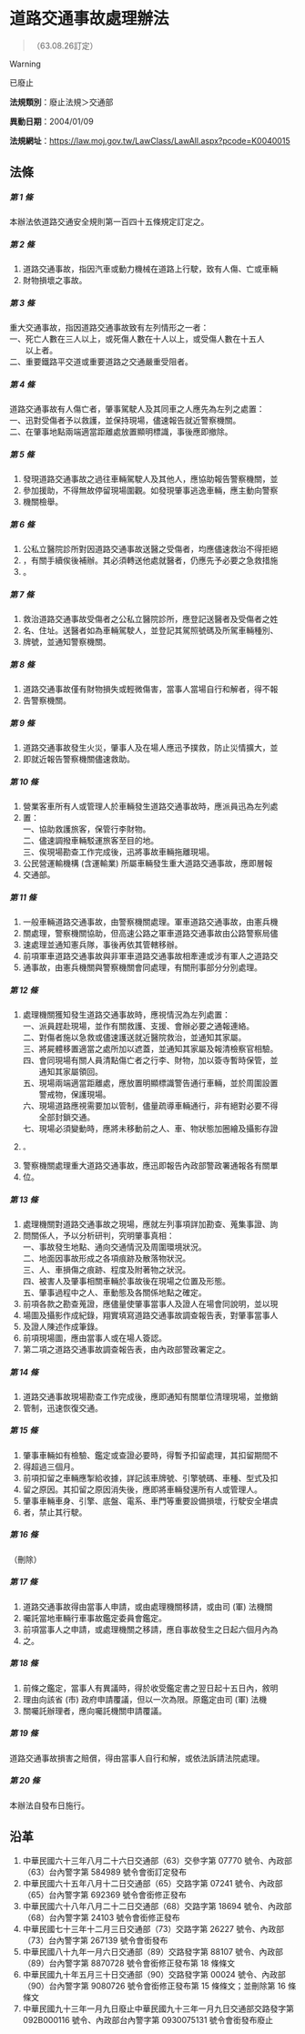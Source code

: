 # 道路交通事故處理辦法
> （63.08.26訂定）


> [!WARNING]
> 已廢止


**法規類別**：廢止法規＞交通部

**異動日期**：2004/01/09  

**法規網址**：https://law.moj.gov.tw/LawClass/LawAll.aspx?pcode=K0040015



## 法條
##### 第 1 條
本辦法依道路交通安全規則第一百四十五條規定訂定之。

##### 第 2 條
1. 道路交通事故，指因汽車或動力機械在道路上行駛，致有人傷、亡或車輛
1. 財物損壞之事故。

##### 第 3 條
重大交通事故，指因道路交通事故致有左列情形之一者：  
一、死亡人數在三人以上，或死傷人數在十人以上，或受傷人數在十五人  
　　以上者。  
二、重要鐵路平交道或重要道路之交通嚴重受阻者。

##### 第 4 條
道路交通事故有人傷亡者，肇事駕駛人及其同車之人應先為左列之處置：  
一、迅對受傷者予以救護，並保持現場，儘速報告就近警察機關。  
二、在肇事地點兩端適當距離處放置顯明標識，事後應即撤除。

##### 第 5 條
1. 發現道路交通事故之過往車輛駕駛人及其他人，應協助報告警察機關，並
1. 參加援助，不得無故停留現場圍觀。如發現肇事逃逸車輛，應主動向警察
1. 機關檢舉。

##### 第 6 條
1. 公私立醫院診所對因道路交通事故送醫之受傷者，均應儘速救治不得拒絕
1. ，有關手續俟後補辦。其必須轉送他處就醫者，仍應先予必要之急救措施
1. 。

##### 第 7 條
1. 救治道路交通事故受傷者之公私立醫院診所，應登記送醫者及受傷者之姓
1. 名、住址。送醫者如為車輛駕駛人，並登記其駕照號碼及所駕車輛種別、
1. 牌號，並通知警察機關。

##### 第 8 條
1. 道路交通事故僅有財物損失或輕微傷害，當事人當場自行和解者，得不報
1. 告警察機關。

##### 第 9 條
1. 道路交通事故發生火災，肇事人及在場人應迅予撲救，防止災情擴大，並
1. 即就近報告警察機關儘速救助。

##### 第 10 條
1. 營業客車所有人或管理人於車輛發生道路交通事故時，應派員迅為左列處
1. 置：  
一、協助救護旅客，保管行李財物。  
二、儘速調撥車輛駁運旅客至目的地。  
三、俟現場勘查工作完成後，迅將事故車輛拖離現場。
1. 公民營運輸機構 (含運輸業) 所屬車輛發生重大道路交通事故，應即層報
1. 交通部。

##### 第 11 條
1. 一般車輛道路交通事故，由警察機關處理。軍車道路交通事故，由憲兵機
1. 關處理，警察機關協助，但高速公路之軍車道路交通事故由公路警察局儘
1. 速處理並通知憲兵隊，事後再依其管轄移辦。
1. 前項軍車道路交通事故與非軍車道路交通事故相牽連或涉有軍人之道路交
1. 通事故，由憲兵機關與警察機關會同處理，有關刑事部分分別處理。

##### 第 12 條
1. 處理機關獲知發生道路交通事故時，應視情況為左列處置：  
一、派員趕赴現場，並作有關救護、支援、會辦必要之通報連絡。  
二、對傷者施以急救或儘速護送就近醫院救治，並通知其家屬。  
三、將屍體移置適當之處所加以遮蓋，並通知其家屬及報清檢察官相驗。  
四、會同現場有關人員清點傷亡者之行李、財物，加以簽寺暫時保管，並  
　　通知其家屬領回。  
五、現場兩端適當距離處，應放置明顯標識警告通行車輛，並於周圍設置  
　　警戒物，保護現場。  
六、現場道路應視需要加以管制，儘量疏導車輛通行，非有絕對必要不得  
　　全部封鎖交通。  
七、現場必須變動時，應將未移動前之人、車、物狀態加圈繪及攝影存證
1.     。
1. 警察機關處理重大道路交通事故，應迅即報告內政部警政署通報各有關單
1. 位。

##### 第 13 條
1. 處理機關對道路交通事故之現場，應就左列事項詳加勘查、蒐集事證、詢
1. 問關係人，予以分析研判，究明肇事真相：  
一、事故發生地點、通向交通情況及周圍環境狀況。  
二、地面因事故形成之各項痕跡及散落物狀況。  
三、人、車損傷之痕跡、程度及附著物之狀況。  
四、被害人及肇事相關車輛於事故後在現場之位置及形態。  
五、肇事過程中之人、車動態及各關係地點之確定。
1. 前項各款之勘查蒐證，應儘量使肇事當事人及證人在場會同說明，並以現
1. 場圖及攝影作成紀錄，翔實填寫道路交通事故調查報告表，對肇事當事人
1. 及證人陳述作成筆錄。
1. 前項現場圖，應由當事人或在場人簽認。
1. 第二項之道路交通事故調查報告表，由內政部警政署定之。

##### 第 14 條
1. 道路交通事故現場勘查工作完成後，應即通知有關單位清理現場，並撤銷
1. 管制，迅速恢復交通。

##### 第 15 條
1. 肇事車輛如有檢驗、鑑定或查證必要時，得暫予扣留處理，其扣留期間不
1. 得超過三個月。
1. 前項扣留之車輛應掣給收據，詳記該車牌號、引擎號碼、車種、型式及扣
1. 留之原因。其扣留之原因消失後，應即將車輛發還所有人或管理人。
1. 肇事車輛車身、引擎、底盤、電系、車門等重要設備損壞，行駛安全堪虞
1. 者，禁止其行駛。

##### 第 16 條
（刪除）

##### 第 17 條
1. 道路交通事故得由當事人申請，或由處理機關移請，或由司 (軍) 法機關
1. 囑託當地車輛行車事故鑑定委員會鑑定。
1. 前項當事人之申請，或處理機關之移請，應自事故發生之日起六個月內為
1. 之。

##### 第 18 條
1. 前條之鑑定，當事人有異議時，得於收受鑑定書之翌日起十五日內，敘明
1. 理由向該省 (市) 政府申請覆議，但以一次為限。原鑑定由司 (軍) 法機
1. 關囑託辦理者，應向囑託機關申請覆議。

##### 第 19 條
道路交通事故損害之賠償，得由當事人自行和解，或依法訴請法院處理。

##### 第 20 條
本辦法自發布日施行。

## 沿革
1. 中華民國六十三年八月二十六日交通部（63）交參字第 07770  號令、內政部（63）台內警字第 584989 號令會銜訂定發布
1. 中華民國六十五年八月十二日交通部（65）交路字第 07241  號令、內政部（65）台內警字第 692369 號令會銜修正發布
1. 中華民國六十八年八月二十二日交通部（68）交路字第 18694  號令、內政部（68）台內警字第 24103  號令會銜修正發布
1. 中華民國七十三年十二月三日交通部（73）交路字第 26227  號令、內政部（73）台內警字第 267139 號令會銜發布
1. 中華民國八十九年一月六日交通部（89）交路發字第 88107  號令、內政部（89）台內警字第 8870728  號令會銜修正發布第 18 條條文
1. 中華民國九十年五月三十日交通部（90）交路發字第 00024  號令、內政部（90）台內警字第 9080726  號令會銜修正發布第 15 條條文；並刪除第 16 條條文
1. 中華民國九十三年一月九日廢止中華民國九十三年一月九日交通部交路發字第 092B000116 號令、內政部台內警字第 0930075131 號令會銜發布廢止
